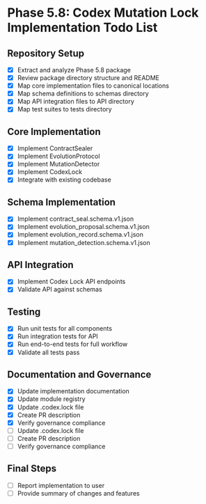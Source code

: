# Phase 5.8: Codex Mutation Lock Implementation Todo List

## Repository Setup
- [x] Extract and analyze Phase 5.8 package
- [x] Review package directory structure and README
- [x] Map core implementation files to canonical locations
- [x] Map schema definitions to schemas directory
- [x] Map API integration files to API directory
- [x] Map test suites to tests directory

## Core Implementation
- [x] Implement ContractSealer
- [x] Implement EvolutionProtocol
- [x] Implement MutationDetector
- [x] Implement CodexLock
- [x] Integrate with existing codebase

## Schema Implementation
- [x] Implement contract_seal.schema.v1.json
- [x] Implement evolution_proposal.schema.v1.json
- [x] Implement evolution_record.schema.v1.json
- [x] Implement mutation_detection.schema.v1.json

## API Integration
- [x] Implement Codex Lock API endpoints
- [x] Validate API against schemas

## Testing
- [x] Run unit tests for all components
- [x] Run integration tests for API
- [x] Run end-to-end tests for full workflow
- [x] Validate all tests pass

## Documentation and Governance
- [x] Update implementation documentation
- [x] Update module registry
- [x] Update .codex.lock file
- [x] Create PR description
- [x] Verify governance compliance
- [ ] Update .codex.lock file
- [ ] Create PR description
- [ ] Verify governance compliance

## Final Steps
- [ ] Report implementation to user
- [ ] Provide summary of changes and features
